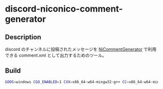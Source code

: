 # discord-niconico-comment-generator

## Description

discord のチャンネルに投稿されたメッセージを [NiCommentGenerator](https://github.com/totoraj930/NiCommentGenerator) で利用できる comment.xml として出力するためのツール。

## Build

```bash
GOOS=windows CGO_ENABLED=1 CXX=x86_64-w64-mingw32-g++ CC=x86_64-w64-mingw32-gcc go build
```
